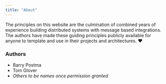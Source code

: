 ```yaml
---
title: "About"
---
```


The principles on this website are the culmination of combined years of experience building distributed systems with message based integrations.  
The authors have made these guiding principles publicly available for anyone to template and use in their projects and architectures. :heart:

### Authors
* Barry Postma
* Tom Glover
* _Others to be names once permission granted_